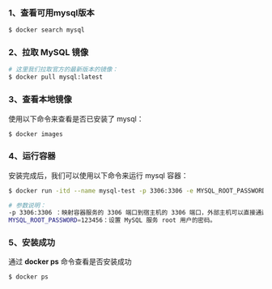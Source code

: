 

### 1、查看可用mysql版本

```bash
$ docker search mysql
```



### 2、拉取 MySQL 镜像

```bash
# 这里我们拉取官方的最新版本的镜像：
$ docker pull mysql:latest
```



### 3、查看本地镜像

使用以下命令来查看是否已安装了 mysql：

```bash
$ docker images
```



### 4、运行容器

安装完成后，我们可以使用以下命令来运行 mysql 容器：

```bash
$ docker run -itd --name mysql-test -p 3306:3306 -e MYSQL_ROOT_PASSWORD=123456             mysql

# 参数说明：
-p 3306:3306 ：映射容器服务的 3306 端口到宿主机的 3306 端口，外部主机可以直接通过 宿主机ip:3306 访问到 MySQL 的服务。
MYSQL_ROOT_PASSWORD=123456：设置 MySQL 服务 root 用户的密码。
```



### 5、安装成功

通过 **docker ps** 命令查看是否安装成功

```bash
$ docker ps 
```

